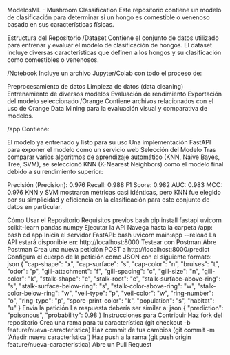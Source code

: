 ModelosML - Mushroom Classification
Este repositorio contiene un modelo de clasificación para determinar si un hongo es comestible o venenoso basado en sus características físicas.

Estructura del Repositorio
/Dataset
Contiene el conjunto de datos utilizado para entrenar y evaluar el modelo de clasificación de hongos. El dataset incluye diversas características que definen a los hongos y su clasificación como comestibles o venenosos.

/Notebook
Incluye un archivo Jupyter/Colab con todo el proceso de:

Preprocesamiento de datos
Limpieza de datos (data cleaning)
Entrenamiento de diversos modelos
Evaluación de rendimiento
Exportación del modelo seleccionado
/Orange
Contiene archivos relacionados con el uso de Orange Data Mining para la evaluación visual y comparativa de modelos.

/app
Contiene:

El modelo ya entrenado y listo para su uso
Una implementación FastAPI para exponer el modelo como un servicio web
Selección del Modelo
Tras comparar varios algoritmos de aprendizaje automático (KNN, Naive Bayes, Tree, SVM), se seleccionó KNN (K-Nearest Neighbors) como el modelo final debido a su rendimiento superior:

Precisión (Precision): 0.976
Recall: 0.988
F1 Score: 0.982
AUC: 0.983
MCC: 0.976
KNN y SVM mostraron métricas casi idénticas, pero KNN fue elegido por su simplicidad y eficiencia en la clasificación para este conjunto de datos en particular.

Cómo Usar el Repositorio
Requisitos previos
bash
pip install fastapi uvicorn scikit-learn pandas numpy
Ejecutar la API
Navega hasta la carpeta /app:
bash
cd app
Inicia el servidor FastAPI:
bash
uvicorn main:app --reload
La API estará disponible en: http://localhost:8000
Testear con Postman
Abre Postman
Crea una nueva petición POST a http://localhost:8000/predict
Configura el cuerpo de la petición como JSON con el siguiente formato:
json
{
  "cap-shape": "x",
  "cap-surface": "s",
  "cap-color": "n",
  "bruises": "t",
  "odor": "p",
  "gill-attachment": "f",
  "gill-spacing": "c",
  "gill-size": "n",
  "gill-color": "k",
  "stalk-shape": "e",
  "stalk-root": "e",
  "stalk-surface-above-ring": "s",
  "stalk-surface-below-ring": "s",
  "stalk-color-above-ring": "w",
  "stalk-color-below-ring": "w",
  "veil-type": "p",
  "veil-color": "w",
  "ring-number": "o",
  "ring-type": "p",
  "spore-print-color": "k",
  "population": "s",
  "habitat": "u"
}
Envía la petición
La respuesta debería ser similar a:
json
{
  "prediction": "poisonous",
  "probability": 0.98
}
Instrucciones para Contribuir
Haz fork del repositorio
Crea una rama para tu característica (git checkout -b feature/nueva-caracteristica)
Haz commit de tus cambios (git commit -m 'Añadir nueva característica')
Haz push a la rama (git push origin feature/nueva-caracteristica)
Abre un Pull Request
